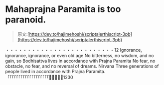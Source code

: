 # Mahaprajna Paramita is too paranoid.

> 原文:[https://dev.to/hajimehoshi/scriptalerthiscript-3pb](https://dev.to/hajimehoshi/scriptalerthiscript-3pb)

・・・・・・・・・・・・・・・・・・・・・・・・・12 Ignorance, ignorance, ignorance, or even old age
No bitterness, no wisdom, and no gain, so Bodhisattva lives in accordance with Prajna Paramita
No fear, no obstacle, no fear, and no reversal of dreams. Nirvana
Three generations of people lived in accordance with Prajna Paramita. 「「「「「「「「「「「「「「「「「「「𞁸𞁸𞁸𞁸𞁸1230